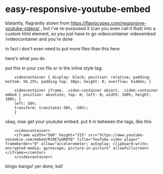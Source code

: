 # easy-responsive-youtube-embed

blatantly, flagrantly stolen from https://flaviocopes.com/responsive-youtube-videos/ , but i've re-purposed it (can you even call it that) into a custom html element, so you just have to go videocontainer videoembed /videocontainer and you're done

in fact i don't even need to put more files than this here

here's what you do

put this in your css file or in the inline style tag:

        videocontainer { display: block; position: relative; padding-bottom: 56.25%; padding-top: 30px; height: 0; overflow: hidden; }

        videocontainer iframe, .video-container object, .video-container embed { position: absolute; top: 0; left: 0; width: 100%; height: 100%; }
        left: 50%;
        transform: translate(-50%, -50%);
        }

okay, now get your youtube embed. put it in between the tags, like this

        <videocontainer>
        <iframe width="560" height="315" src="https://www.youtube-nocookie.com/embed/MJ9E7yUR8TQ" title="YouTube video player" frameborder="0" allow="accelerometer; autoplay; clipboard-write; encrypted-media; gyroscope; picture-in-picture" allowfullscreen></iframe></center>
        </videocontainer>

bingo-bango! yer done, kid!
